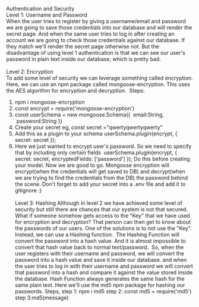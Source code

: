 Authentication and Security<br>
Level 1: Username and Password <br>
When the user tries to register by giving a username/email and password we are going to save those credentials into our database and will render the secret page. And when the same user tries to log in after creating an account we are going to check those credentials against our database. If they match we'll render the secret page otherwise not.
But the disadvantage of using level 1 authentication is that we can see our user's password in plain text inside our database, which is pretty bad.<br><br>
Level 2: Encryption <br>
To add some level of security we can leverage something called encryption.
Here, we can use an npm package called mongoose-encryption. This uses the AES algorithm for encryption and decryption. 
Steps:
1. npm i mongoose-encryption
2. const encrypt = require('mongoose-encryption')
3. const userSchema = new mongoose.Schema({
 email:String,
 password:String
})
4. Create your secret eg, const secret ="qwertyqwertyqwerty"
5. Add this as a plugin to your schema
userSchema.plugin(encrypt, { secret: secret });
6. Here we just wanted to encrypt user's password. So we need to specify that by including only certain fields 
userSchema.plugin(encrypt, { secret: secret, encryptedFields: ['password'] });
Do this before creating your model. Now we are good to go. Mongoose encryption will encrypt(when the credentials will get saved to DB) and decrypt(when we are trying to find the credentials from the DB) the password behind the scene. Don't forget to add your secret into a .env file and add it to gitignore :) <br><br>
Level 3: Hashing
Although in level 2 we have achieved some level of security but still there are chances that our system is not that secured. What if someone somehow gets access to the "Key" that we have used for encryption and decryption? That person can then get to know about the passwords of our users. One of the solutions is to not use the "Key". Instead, we can use a Hashing function. 
The Hashing Function will convert the password into a hash value. And it is almost impossible to convert that hash value back to normal text/password. 
So, when the user registers with their username and password, we will convert the password into a hash value and save it inside our database. and when the user tries to log in with their username and password we will convert that password into a hash and compare it against the value stored inside the database.
Hash Function always generates the same hash for the same plain text.
Here we'll use the md5 npm package for hashing our passwords.
Steps,
step 1: npm i md5
step 2: const md5 = require('md5')
step 3:md5(message)
